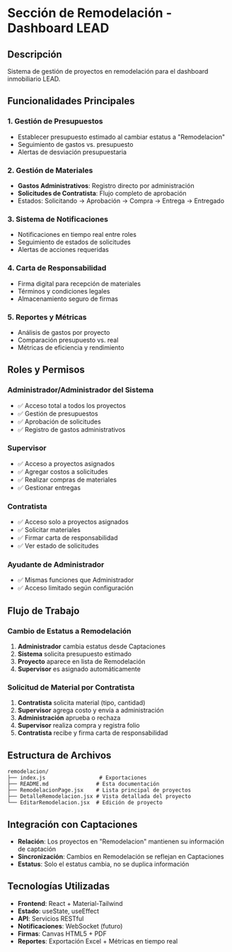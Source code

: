 # Sección de Remodelación - Dashboard LEAD

## Descripción
Sistema de gestión de proyectos en remodelación para el dashboard inmobiliario LEAD.

## Funcionalidades Principales

### 1. Gestión de Presupuestos
- Establecer presupuesto estimado al cambiar estatus a "Remodelacion"
- Seguimiento de gastos vs. presupuesto
- Alertas de desviación presupuestaria

### 2. Gestión de Materiales
- **Gastos Administrativos**: Registro directo por administración
- **Solicitudes de Contratista**: Flujo completo de aprobación
- Estados: Solicitando → Aprobación → Compra → Entrega → Entregado

### 3. Sistema de Notificaciones
- Notificaciones en tiempo real entre roles
- Seguimiento de estados de solicitudes
- Alertas de acciones requeridas

### 4. Carta de Responsabilidad
- Firma digital para recepción de materiales
- Términos y condiciones legales
- Almacenamiento seguro de firmas

### 5. Reportes y Métricas
- Análisis de gastos por proyecto
- Comparación presupuesto vs. real
- Métricas de eficiencia y rendimiento

## Roles y Permisos

### Administrador/Administrador del Sistema
- ✅ Acceso total a todos los proyectos
- ✅ Gestión de presupuestos
- ✅ Aprobación de solicitudes
- ✅ Registro de gastos administrativos

### Supervisor
- ✅ Acceso a proyectos asignados
- ✅ Agregar costos a solicitudes
- ✅ Realizar compras de materiales
- ✅ Gestionar entregas

### Contratista
- ✅ Acceso solo a proyectos asignados
- ✅ Solicitar materiales
- ✅ Firmar carta de responsabilidad
- ✅ Ver estado de solicitudes

### Ayudante de Administrador
- ✅ Mismas funciones que Administrador
- ✅ Acceso limitado según configuración

## Flujo de Trabajo

### Cambio de Estatus a Remodelación
1. **Administrador** cambia estatus desde Captaciones
2. **Sistema** solicita presupuesto estimado
3. **Proyecto** aparece en lista de Remodelación
4. **Supervisor** es asignado automáticamente

### Solicitud de Material por Contratista
1. **Contratista** solicita material (tipo, cantidad)
2. **Supervisor** agrega costo y envía a administración
3. **Administración** aprueba o rechaza
4. **Supervisor** realiza compra y registra folio
5. **Contratista** recibe y firma carta de responsabilidad

## Estructura de Archivos

```
remodelacion/
├── index.js                 # Exportaciones
├── README.md               # Esta documentación
├── RemodelacionPage.jsx    # Lista principal de proyectos
├── DetalleRemodelacion.jsx # Vista detallada del proyecto
└── EditarRemodelacion.jsx  # Edición de proyecto
```

## Integración con Captaciones

- **Relación**: Los proyectos en "Remodelacion" mantienen su información de captación
- **Sincronización**: Cambios en Remodelación se reflejan en Captaciones
- **Estatus**: Solo el estatus cambia, no se duplica información

## Tecnologías Utilizadas

- **Frontend**: React + Material-Tailwind
- **Estado**: useState, useEffect
- **API**: Servicios RESTful
- **Notificaciones**: WebSocket (futuro)
- **Firmas**: Canvas HTML5 + PDF
- **Reportes**: Exportación Excel + Métricas en tiempo real
